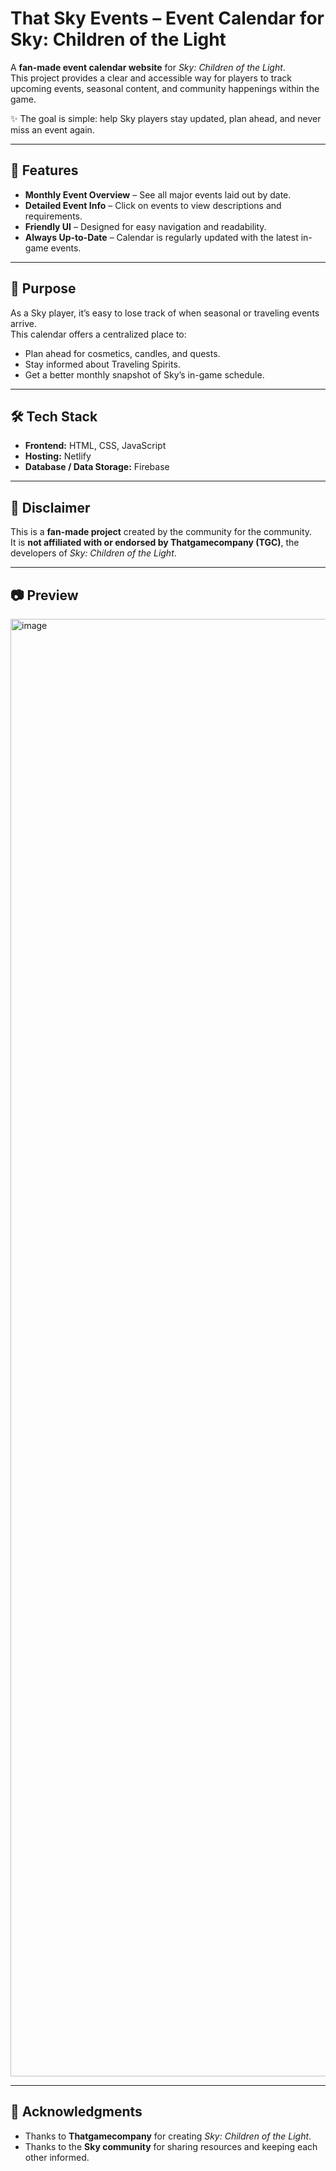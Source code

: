 # That Sky Events – Event Calendar for Sky: Children of the Light

A **fan-made event calendar website** for *Sky: Children of the Light*.  
This project provides a clear and accessible way for players to track upcoming events, seasonal content, and community happenings within the game.  

✨ The goal is simple: help Sky players stay updated, plan ahead, and never miss an event again.  

---

## 🌟 Features  

- **Monthly Event Overview** – See all major events laid out by date.  
- **Detailed Event Info** – Click on events to view descriptions and requirements.  
- **Friendly UI** – Designed for easy navigation and readability.  
- **Always Up-to-Date** – Calendar is regularly updated with the latest in-game events.  

---

## 🚀 Purpose  

As a Sky player, it’s easy to lose track of when seasonal or traveling events arrive.  
This calendar offers a centralized place to:  
- Plan ahead for cosmetics, candles, and quests.  
- Stay informed about Traveling Spirits.  
- Get a better monthly snapshot of Sky’s in-game schedule.  

---

## 🛠️ Tech Stack  

- **Frontend:** HTML, CSS, JavaScript  
- **Hosting:** Netlify  
- **Database / Data Storage:** Firebase  

---

## 📌 Disclaimer  

This is a **fan-made project** created by the community for the community.  
It is **not affiliated with or endorsed by Thatgamecompany (TGC)**, the developers of *Sky: Children of the Light*.  

---

## 📷 Preview  

<img width="1912" height="2332" alt="image" src="https://github.com/user-attachments/assets/b78625bf-8552-4ee7-9874-fda050e33124" />

---

## 🌈 Acknowledgments  

- Thanks to **Thatgamecompany** for creating *Sky: Children of the Light*.  
- Thanks to the **Sky community** for sharing resources and keeping each other informed.  
